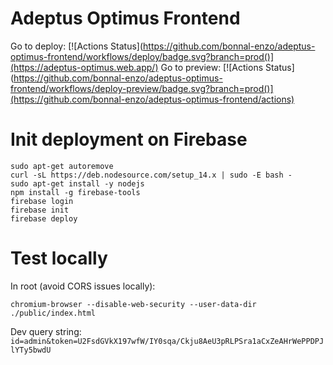 # Adeptus Optimus Frontend

Go to deploy: [![Actions Status](https://github.com/bonnal-enzo/adeptus-optimus-frontend/workflows/deploy/badge.svg?branch=prod()](https://adeptus-optimus.web.app/)
Go to preview: [![Actions Status](https://github.com/bonnal-enzo/adeptus-optimus-frontend/workflows/deploy-preview/badge.svg?branch=prod()](https://github.com/bonnal-enzo/adeptus-optimus-frontend/actions)

# Init deployment on Firebase
```
sudo apt-get autoremove 
curl -sL https://deb.nodesource.com/setup_14.x | sudo -E bash - 
sudo apt-get install -y nodejs
npm install -g firebase-tools
firebase login
firebase init
firebase deploy
```

# Test locally
In root (avoid CORS issues locally):

`chromium-browser --disable-web-security --user-data-dir ./public/index.html`

Dev query string: `id=admin&token=U2FsdGVkX197wfW/IY0sqa/Ckju8AeU3pRLPSra1aCxZeAHrWePPDPJlYTy5bwdU`
